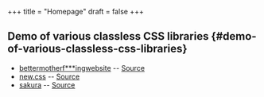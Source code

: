 +++
title = "Homepage"
draft = false
+++

## Demo of various classless CSS libraries {#demo-of-various-classless-css-libraries}

-   [bettermotherf\*\*\*ingwebsite](https://classless-bmfw--hugo-mwe.netlify.app/posts/classless-css-demo/) -- [Source](http://bettermotherfuckingwebsite.com/)
-   [new.css](https://classless-newcss--hugo-mwe.netlify.app/posts/classless-css-demo/) -- [Source](https://github.com/xz/new.css)
-   [sakura](https://classless-sakura--hugo-mwe.netlify.app/posts/classless-css-demo/) -- [Source](https://github.com/oxalorg/sakura)
